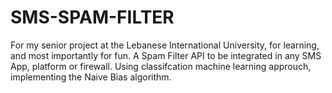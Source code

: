 # SMS-SPAM-FILTER

For my senior project at the Lebanese International University, for learning, and most importantly for fun. A Spam Filter API to be integrated in any SMS App, platform or firewall. Using classifcation machine learning approuch, implementing the Naive Bias algorithm.

